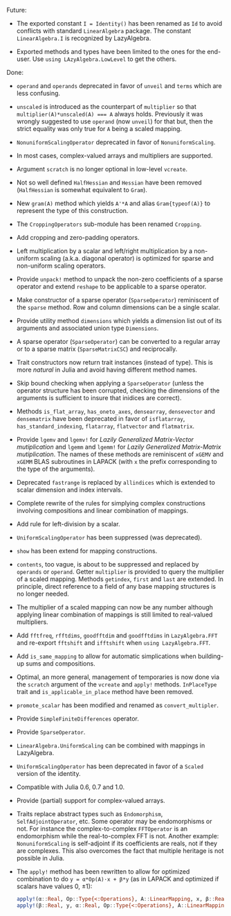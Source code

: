 Future:

* The exported constant `I = Identity()` has been renamed as `Id` to avoid
  conflicts with standard `LinearAlgebra` package.  The constant `LinearAlgebra.I`
  is recognized by LazyAlgebra.

* Exported methods and types have been limited to the ones for the end-user.
  Use `using LAzyAlgebra.LowLevel` to get the others.

Done:

* `operand` and `operands` deprecated in favor of `unveil` and `terms` which
  are less confusing.

* `unscaled` is introduced as the counterpart of `multiplier` so that
  `multiplier(A)*unscaled(A) === A` always holds.  Previously it was wrongly
  suggested to use `operand` (now `unveil`) for that but, then the strict
  equality was only true for `A` being a scaled mapping.

* `NonuniformScalingOperator` deprecated in favor of `NonuniformScaling`.

* In most cases, complex-valued arrays and multipliers are supported.

* Argument `scratch` is no longer optional in low-level `vcreate`.

* Not so well defined `HalfHessian` and `Hessian` have been removed
  (`HalfHessian` is somewhat equivalent to `Gram`).

* New `gram(A)` method which yields `A'*A` and alias `Gram{typeof(A)}` to
  represent the type of this construction.

* The `CroppingOperators` sub-module has been renamed `Cropping`.

* Add cropping and zero-padding operators.

* Left multiplication by a scalar and left/right multiplication by a
  non-uniform scaling (a.k.a. diagonal operator) is optimized for sparse
  and non-uniform scaling operators.

* Provide `unpack!` method to unpack the non-zero coefficients of a sparse
  operator and extend `reshape` to be applicable to a sparse operator.

* Make constructor of a sparse operator (`SparseOperator`) reminiscent of the
  `sparse` method.  Row and column dimensions can be a single scalar.

* Provide utility method `dimensions` which yields a dimension list out of its
  arguments and associated union type `Dimensions`.

* A sparse operator (`SparseOperator`) can be converted to a regular array or
  to a sparse matrix (`SparseMatrixCSC`) and reciprocally.

* Trait constructors now return trait instances (instead of type).  This is
  more *natural* in Julia and avoid having different method names.

* Skip bound checking when applying a `SparseOperator` (unless the operator
  structure has been corrupted, checking the dimensions of the arguments is
  sufficient to insure that inidices are correct).

* Methods `is_flat_array`, `has_oneto_axes`, `densearray`, `densevector` and
  `densematrix` have been deprecated in favor of `isflatarray`,
  `has_standard_indexing`, `flatarray`, `flatvector` and `flatmatrix`.

* Provide `lgemv` and `lgemv!` for *Lazily Generalized Matrix-Vector
  mutiplication* and `lgemm` and `lgemm!` for *Lazily Generalized Matrix-Matrix
  mutiplication*.  The names of these methods are reminiscent of `xGEMV` and
  `xGEMM` BLAS subroutines in LAPACK (with `x` the prefix corresponding to the
  type of the arguments).

* Deprecated `fastrange` is replaced by `allindices` which is extended to
  scalar dimension and index intervals.

* Complete rewrite of the rules for simplying complex constructions involving
  compositions and linear combination of mappings.

* Add rule for left-division by a scalar.

* `UniformScalingOperator` has been suppressed (was deprecated).

* `show` has been extend for mapping constructions.

* `contents`, too vague, is about to be suppressed and replaced by `operands` or
  `operand`.  Getter `multiplier` is provided to query the multiplier of a
  scaled mapping.  Methods `getindex`, `first` and `last` are extended.  In
  principle, direct reference to a field of any base mapping structures is no
  longer needed.

* The multiplier of a scaled mapping can now be any number although applying
  linear combination of mappings is still limited to real-valued multipliers.

* Add `fftfreq`, `rfftdims`, `goodfftdim` and `goodfftdims` in `LazyAlgebra.FFT`
  and re-export `fftshift` and `ifftshift` when `using LazyAlgebra.FFT`.

* Add `is_same_mapping` to allow for automatic simplications when building-up
  sums and compositions.

* Optimal, an more general, management of temporaries is now done via the
  `scratch` argument of the `vcreate` and `apply!` methods.  `InPlaceType`
  trait and `is_applicable_in_place` method have been removed.

* `promote_scalar` has been modified and renamed as `convert_multipler`.

* Provide `SimpleFiniteDifferences` operator.

* Provide `SparseOperator`.

* `LinearAlgebra.UniformScaling` can be combined with mappings in LazyAlgebra.

* `UniformScalingOperator` has been deprecated in favor of a `Scaled` version
  of the identity.

* Compatible with Julia 0.6, 0.7 and 1.0.

* Provide (partial) support for complex-valued arrays.

* Traits replace abstract types such as `Endomorphism`, `SelfAdjointOperator`,
  etc.  Some operator may be endomorphisms or not.  For instance the
  complex-to-complex `FFTOperator` is an endomorphism while the real-to-complex
  FFT is not.  Another example: `NonuniformScaling` is self-adjoint if
  its coefficients are reals, not if they are complexes. This also overcomes
  the fact that multiple heritage is not possible in Julia.

* The `apply!` method has been rewritten to allow for optimized combination to
  do `y = α*Op(A)⋅x + β*y` (as in LAPACK and optimized if scalars have values
  0, ±1):

  ```julia
  apply!(α::Real, Op::Type{<:Operations}, A::LinearMapping, x, β::Real, y)
  apply!(β::Real, y, α::Real, Op::Type{<:Operations}, A::LinearMapping, x)
  ```
